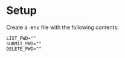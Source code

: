 # Setup
Create a .env file with the following contents:
```
LIST_PWD=""
SUBMIT_PWD=""
DELETE_PWD=""
```
